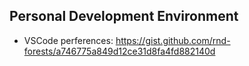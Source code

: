 ## Personal Development Environment

- VSCode perferences: https://gist.github.com/rnd-forests/a746775a849d12ce31d8fa4fd882140d

